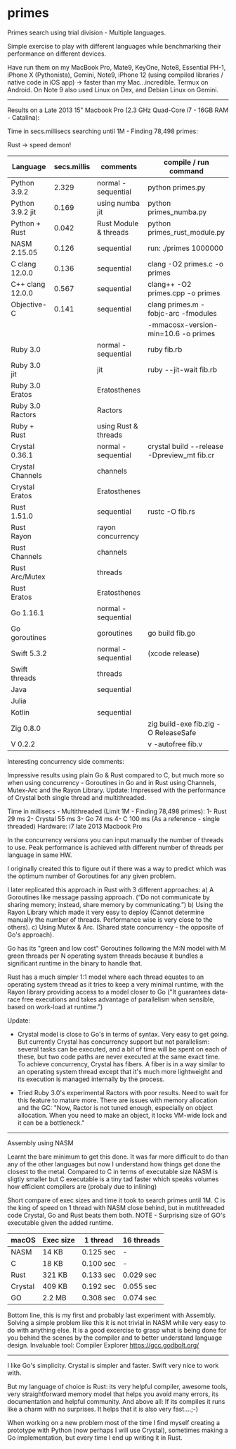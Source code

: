 # primes
Primes search using trial division - Multiple languages. 

Simple exercise to play with different languages while benchmarking their performance on different devices. 

Have run them on my MacBook Pro, Mate9, KeyOne, Note8, Essential PH-1, iPhone X (Pythonista), Gemini, Note9, iPhone 12 (using compiled libraries / native code in iOS app) -> faster than my Mac...incredible.
Termux on Android. On Note 9 also used Linux on Dex, and Debian Linux on Gemini.

-----------------------------------------------

Results on a Late 2013 15" Macbook Pro (2.3 GHz Quad-Core i7 - 16GB RAM - Catalina):

Time in secs.millisecs searching until 1M - Finding 78,498 primes: 

Rust -> speed demon!


| Language         | secs.millis |       comments        | compile / run command                       |
| ---------------- | ----------- | --------------------- | ------------------------------------------- |
| Python 3.9.2     |    2.329    | normal - sequential   | python primes.py                            |
| Python 3.9.2 jit |    0.169    | using numba jit       | python primes_numba.py                      |
| Python + Rust    |    0.042    | Rust Module & threads | python primes_rust_module.py                |
| NASM 2.15.05     |    0.126    | sequential            | run: ./primes 1000000                       |
| C clang 12.0.0   |    0.136    | sequential            | clang -O2 primes.c -o primes                |
| C++ clang 12.0.0 |    0.567    | sequential            | clang++ -O2 primes.cpp -o primes            |
| Objective-C      |    0.141    | sequential            | clang primes.m -fobjc-arc -fmodules         |
|                  |             |                       | -mmacosx-version-min=10.6 -o primes         |
| Ruby 3.0         |             | normal - sequential   | ruby fib.rb                                 |
| Ruby 3.0 jit     |             | jit                   | ruby --jit-wait fib.rb                      |
| Ruby 3.0 Eratos  |             | Eratosthenes          |                                             |
| Ruby 3.0 Ractors |             | Ractors               |                                             |
| Ruby + Rust      |             | using Rust & threads  |                                             |
| Crystal 0.36.1   |             | normal - sequential   | crystal build --release -Dpreview_mt fib.cr |
| Crystal Channels |             | channels              |                                             |
| Crystal Eratos   |             | Eratosthenes          |                                             |
| Rust 1.51.0      |             | sequential            | rustc -O fib.rs                             |
| Rust Rayon       |             | rayon concurrency     |                                             |
| Rust Channels    |             | channels              |                                             |
| Rust Arc/Mutex   |             | threads               |                                             |
| Rust Eratos      |             | Eratosthenes          |                                             |
| Go 1.16.1        |             | normal - sequential   |                                             |
| Go goroutines    |             | goroutines            | go build fib.go                             |
| Swift 5.3.2      |             | normal - sequential   | (xcode release)                             |
| Swift threads    |             | threads               |                                             |
| Java             |             | sequential            |                                             |
| Julia            |             |                       |                                             |
| Kotlin           |             | sequential            |                                             |
| Zig 0.8.0        |             |                       | zig build-exe fib.zig -O ReleaseSafe        |
| V 0.2.2          |             |                       | v -autofree fib.v                           |

Interesting concurrency side comments:

Impressive results using plain Go & Rust compared to C, but much more so when using concurrency - Goroutines in Go and in Rust using Channels, Mutex-Arc and the Rayon Library.
Update: Impressed with the performance of Crystal both single thread and multithreaded.

Time in millisecs - Multithreaded (Limit 1M - Finding 78,498 primes):
1- Rust		 29 ms
2- Crystal	 55 ms
3- Go 		 74 ms
4- C 		100 ms (As a reference - single threaded)
Hardware: i7 late 2013 Macbook Pro

In the concurrency versions you can input manually the number of threads to use. 
Peak performance is achieved with different number of threads per language in same HW.

I originally created this to figure out if there was a way to predict which was the optimum number of Goroutines for any given problem.

I later replicated this approach in Rust with 3 different approaches:
a) A Goroutines like message passing approach. (“Do not communicate by sharing memory; instead, share memory by communicating.”)
b) Using the Rayon Library which made it very easy to deploy (Cannot determine manually the number of threads. Performance wise is very close to the others).
c) Using Mutex & Arc. (Shared state concurrency - the opposite of Go's approach).

Go has its "green and low cost" Goroutines following the M:N model with M green threads per N operating system threads because it bundles a significant runtime in the binary to handle that.

Rust has a much simpler 1:1 model where each thread equates to an operating system thread as it tries to keep a very minimal runtime, with the Rayon library providing access to a model closer to Go ("It guarantees data-race free executions and takes advantage of parallelism when sensible, based on work-load at runtime.")

Update:
- Crystal model is close to Go's in terms of syntax. Very easy to get going.
But currently Crystal has concurrency support but not parallelism: several tasks can be executed, and a bit of time will be spent on each of these, but two code paths are never executed at the same exact time.
To achieve concurrency, Crystal has fibers. A fiber is in a way similar to an operating system thread except that it's much more lightweight and its execution is managed internally by the process.

- Tried Ruby 3.0's experimental Ractors with poor results. Need to wait for this feature to mature more. There are issues with memory allocation and the GC: "Now, Ractor is not tuned enough, especially on object allocation. When you need to make an object, it locks VM-wide lock and it can be a bottleneck." 


-----------------------------------------------

Assembly using NASM 

Learnt the bare minimum to get this done. It was far more difficult to do than any of the other languages but now I understand how things get done the closest to the metal.
Compared to C in terms of executable size NASM is sligtly smaller but C executable is a tiny tad faster which speaks volumes how efficient compilers are (probaly due to inlining)

Short compare of exec sizes and time it took to search primes until 1M.
C is the king of speed on 1 thread with NASM close behind, but in mutithreaded code Crystal, Go and Rust beats them both. 
NOTE - Surprising size of GO's executable given the added runtime.


| macOS  | Exec size | 1 thread  | 16 threads |
|--------|-----------|-----------|------------|
| NASM   | 14  KB    | 0.125 sec |     -      |
| C      | 18  KB    | 0.100 sec |     -      |
| Rust   | 321 KB    | 0.133 sec | 0.029 sec  |
| Crystal| 409 KB    | 0.192 sec | 0.055 sec  |
| GO     | 2.2 MB    | 0.308 sec | 0.074 sec  |


Bottom line, this is my first and probably last experiment with Assembly. 
Solving a simple problem like this it is not trivial in NASM while very easy to do with anything else.
It is a good excercise to grasp what is being done for you behind the scenes by the compiler and to better understand language design.
Invaluable tool: Compiler Explorer https://gcc.godbolt.org/

-----------------------------------------------

I like Go's simplicity. Crystal is simpler and faster. Swift very nice to work with.

But my language of choice is Rust: its very helpful compiler, awesome tools, very straightforward memory model that helps you avoid many errors, its documentation and helpful community. 
And above all: If its compiles it runs like a charm with no surprises. 
It helps that it is also very fast....;-)

When working on a new problem most of the time I find myself creating a prototype with Python (now perhaps I will use Crystal), sometimes making a Go implementation, but every time I end up writing it in Rust.



